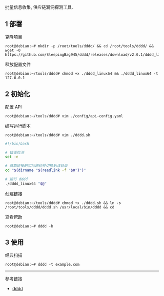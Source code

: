 批量信息收集, 供应链漏洞探测工具.

## 1 部署

克隆项目

```shell
root@debian:~# mkdir -p /root/tools/dddd/ && cd /root/tools/dddd/ && wget -O https://github.com/SleepingBag945/dddd/releases/download/v2.0.1/dddd_linux64
```

释放配置文件

```shell
root@debian:~/tools/dddd# chmod +x ./dddd_linux64 && ./dddd_linux64 -t 127.0.0.1
```

## 2 初始化

配置 API

```shell
root@debian:~/tools/dddd# vim ./config/api-config.yaml
```

编写运行脚本

```shell
root@debian:~/tools/dddd# vim ./dddd.sh
```

```sh
#!/bin/bash

# 错误检测
set -e

# 获取链接的实际路径并切换到该目录
cd "$(dirname "$(readlink -f "$0")")"

# 运行 dddd
./dddd_linux64 "$@"

```

创建链接

```shell
root@debian:~/tools/dddd# chmod +x ./dddd.sh && ln -s /root/tools/dddd/dddd.sh /usr/local/bin/dddd && cd
```

查看帮助

```shell
root@debian:~# dddd -h
```

## 3 使用

经典扫描

```shell
root@debian:~# dddd -t example.com
```

---

参考链接

- [dddd](https://github.com/SleepingBag945/dddd)
